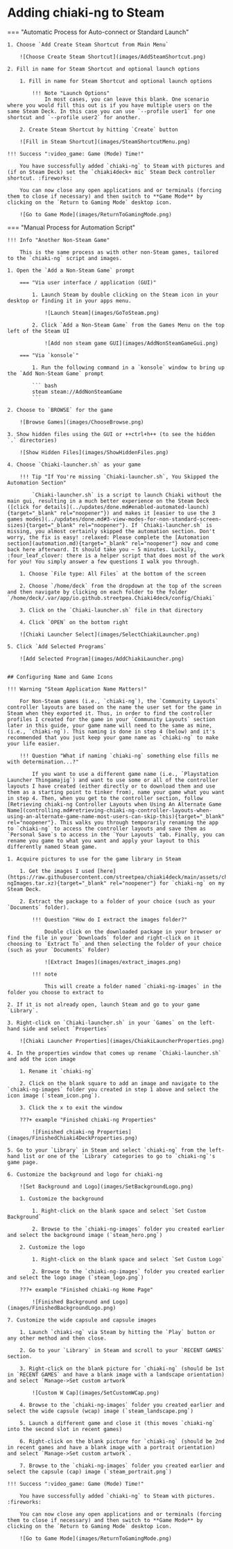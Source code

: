 # Adding chiaki-ng to Steam

=== "Automatic Process for Auto-connect or Standard Launch"

    1. Choose `Add Create Steam Shortcut from Main Menu`

        ![Choose Create Steam Shortcut](images/AddSteamShortcut.png)

    2. Fill in name for Steam Shortcut and optional launch options

        1. Fill in name for Steam Shortcut and optional launch options
    
            !!! Note "Launch Options"
                In most cases, you can leave this blank. One scenario where you would fill this out is if you have multiple users on the same Steam Deck. In this case you can use `--profile user1` for one shortcut and `--profile user2` for another.

        2. Create Steam Shortcut by hitting `Create` button

        ![Fill in Steam Shortcut](images/SteamShortcutMenu.png)

    !!! Success ":video_game: Game (Mode) Time!"

        You have successfully added `chiaki-ng` to Steam with pictures and (if on Steam Deck) set the `chiaki4deck+ mic` Steam Deck controller shortcut. :fireworks:
        
        You can now close any open applications and or terminals (forcing them to close if necessary) and then switch to **Game Mode** by clicking on the `Return to Gaming Mode` desktop icon.

        ![Go to Game Mode](images/ReturnToGamingMode.png)

=== "Manual Process for Automation Script"

    !!! Info "Another Non-Steam Game"

        This is the same process as with other non-Steam games, tailored to the `chiaki-ng` script and images.

    1. Open the `Add a Non-Steam Game` prompt

        === "Via user interface / application (GUI)"
        
            1. Launch Steam by double clicking on the Steam icon in your desktop or finding it in your apps menu.

                ![Launch Steam](images/GoToSteam.png)

            2. Click `Add a Non-Steam Game` from the Games Menu on the top left of the Steam UI

                ![Add non steam game GUI](images/AddNonSteamGameGui.png)

        === "Via `konsole`"

            1. Run the following command in a `konsole` window to bring up the `Add Non-Steam Game` prompt

            ``` bash
            steam steam://AddNonSteamGame
            ```

    2. Choose to `BROWSE` for the game

        ![Browse Games](images/ChooseBrowse.png)

    3. Show hidden files using the GUI or ++ctrl+h++ (to see the hidden `.` directories)

        ![Show Hidden Files](images/ShowHiddenFiles.png)

    4. Choose `Chiaki-launcher.sh` as your game

        !!! Tip "If You're missing `Chiaki-launcher.sh`, You Skipped the Automation Section"

            `Chiaki-launcher.sh` is a script to launch Chiaki without the main gui, resulting in a much better experience on the Steam Deck ([click for details](../updates/done.md#enabled-automated-launch){target="_blank" rel="noopener"}) and makes it [easier to use the 3 games modes](../updates/done.md#3-view-modes-for-non-standard-screen-sizes){target="_blank" rel="noopener"}. If `Chiaki-launcher.sh` is missing, you almost certainly skipped the automation section. Don't worry, the fix is easy! :relaxed: Please complete the [Automation section](automation.md){target="_blank" rel="noopener"} now and come back here afterward. It should take you ~ 5 minutes. Luckily, :four_leaf_clover: there is a helper script that does most of the work for you! You simply answer a few questions I walk you through.

        1. Choose `File type: All Files` at the bottom of the screen

        2. Choose `/home/deck` from the dropdown at the top of the screen and then navigate by clicking on each folder to the folder `/home/deck/.var/app/io.github.streetpea.Chiaki4deck/config/Chiaki`

        3. Click on the `Chiaki-launcher.sh` file in that directory

        4. Click `OPEN` on the bottom right 

        ![Chiaki Launcher Select](images/SelectChiakiLauncher.png)

    5. Click `Add Selected Programs`

        ![Add Selected Program](images/AddChiakiLauncher.png)


    ## Configuring Name and Game Icons

    !!! Warning "Steam Application Name Matters!"

        For Non-Steam games (i.e., `chiaki-ng`), the `Community Layouts` controller layouts are based on the name the user set for the game in Steam when they exported it. Thus, in order to find the controller profiles I created for the game in your `Community Layouts` section later in this guide, your game name will need to the same as mine, (i.e., `chiaki-ng`). This naming is done in step 4 (below) and it's recommended that you just keep your game name as `chiaki-ng` to make your life easier.

        !!! Question "What if naming `chiaki-ng` something else fills me with determination...?"

            If you want to use a different game name (i.e., `Playstation Launcher Thingamajig`) and want to use some or all of the controller layouts I have created (either directly or to download them and use them as a starting point to tinker from), name your game what you want in step 4. Then, when you get to the controller section, follow [Retrieving chiaki-ng Controller Layouts when Using An Alternate Game Name](controlling.md#retrieving-chiaki-ng-controller-layouts-when-using-an-alternate-game-name-most-users-can-skip-this){target="_blank" rel="noopener"}. This walks you through temporarily renaming the app to `chiaki-ng` to access the controller layouts and save them as `Personal Save`s to access in the `Your Layouts` tab. Finally, you can rename you game to what you want and apply your layout to this differently named Steam game.

    1. Acquire pictures to use for the game library in Steam

        1. Get the images I used [here](https://raw.githubusercontent.com/streetpea/chiaki4deck/main/assets/chiaki-ngImages.tar.xz){target="_blank" rel="noopener"} for `chiaki-ng` on my Steam Deck.

        2. Extract the package to a folder of your choice (such as your `Documents` folder).
        
            !!! Question "How do I extract the images folder?"
            
                Double click on the downloaded package in your browser or find the file in your `Downloads` folder and right-click on it choosing to `Extract To` and then selecting the folder of your choice (such as your `Documents` Folder)

                ![Extract Images](images/extract_images.png)

            !!! note
                
                This will create a folder named `chiaki-ng-images` in the folder you choose to extract to

    2. If it is not already open, launch Steam and go to your game `Library`.

    3. Right-click on `Chiaki-launcher.sh` in your `Games` on the left-hand side and select `Properties`

        ![Chiaki Launcher Properties](images/ChiakiLauncherProperties.png)

    4. In the properties window that comes up rename `Chiaki-launcher.sh` and add the icon image

        1. Rename it `chiaki-ng`

        2. Click on the blank square to add an image and navigate to the `chiaki-ng-images` folder you created in step 1 above and select the icon image (`steam_icon.png`).

        3. Click the x to exit the window

        ???+ example "Finished chiaki-ng Properties"

            ![Finished chiaki-ng Properties](images/FinishedChiaki4DeckProperties.png)

    5. Go to your `Library` in Steam and select `chiaki-ng` from the left-hand list or one of the `Library` categories to go to `chiaki-ng`'s game page.

    6. Customize the background and logo for chiaki-ng

        ![Set Background and Logo](images/SetBackgroundLogo.png)

        1. Customize the background
        
            1. Right-click on the blank space and select `Set Custom Background`

            2. Browse to the `chiaki-ng-images` folder you created earlier and select the background image (`steam_hero.png`)

        2. Customize the logo

            1. Right-click on the blank space and select `Set Custom Logo`

            2. Browse to the `chiaki-ng-images` folder you created earlier and select the logo image (`steam_logo.png`)

        ???+ example "Finished chiaki-ng Home Page"

            ![Finished Background and Logo](images/FinishedBackgroundLogo.png)

    7. Customize the wide capsule and capsule images

        1. Launch `chiaki-ng` via Steam by hitting the `Play` button or any other method and then close.
        
        2. Go to your `Library` in Steam and scroll to your `RECENT GAMES` section.

        3. Right-click on the blank picture for `chiaki-ng` (should be 1st in `RECENT GAMES` and have a blank image with a landscape orientation) and select `Manage->Set custom artwork`

            ![Custom W Cap](images/SetCustomWCap.png)

        4. Browse to the `chiaki-ng-images` folder you created earlier and select the wide capsule (wcap) image (`steam_landscape.png`)

        5. Launch a different game and close it (this moves `chiaki-ng` into the second slot in recent games)

        6. Right-click on the blank picture for `chiaki-ng` (should be 2nd in recent games and have a blank image with a portrait orientation) and select `Manage->Set custom artwork`. 

        7. Browse to the `chiaki-ng-images` folder you created earlier and select the capsule (cap) image (`steam_portrait.png`)

    !!! Success ":video_game: Game (Mode) Time!"

        You have successfully added `chiaki-ng` to Steam with pictures. :fireworks:
        
        You can now close any open applications and or terminals (forcing them to close if necessary) and then switch to **Game Mode** by clicking on the `Return to Gaming Mode` desktop icon.

        ![Go to Game Mode](images/ReturnToGamingMode.png)